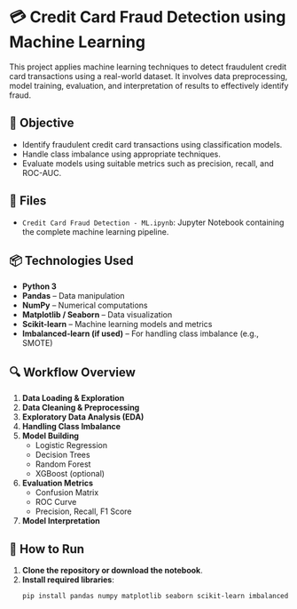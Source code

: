 # 💳 Credit Card Fraud Detection using Machine Learning

This project applies machine learning techniques to detect fraudulent credit card transactions using a real-world dataset. It involves data preprocessing, model training, evaluation, and interpretation of results to effectively identify fraud.

## 🎯 Objective

- Identify fraudulent credit card transactions using classification models.
- Handle class imbalance using appropriate techniques.
- Evaluate models using suitable metrics such as precision, recall, and ROC-AUC.

## 📁 Files

- `Credit Card Fraud Detection - ML.ipynb`: Jupyter Notebook containing the complete machine learning pipeline.

## 📦 Technologies Used

- **Python 3**
- **Pandas** – Data manipulation
- **NumPy** – Numerical computations
- **Matplotlib / Seaborn** – Data visualization
- **Scikit-learn** – Machine learning models and metrics
- **Imbalanced-learn (if used)** – For handling class imbalance (e.g., SMOTE)

## 🔍 Workflow Overview

1. **Data Loading & Exploration**
2. **Data Cleaning & Preprocessing**
3. **Exploratory Data Analysis (EDA)**
4. **Handling Class Imbalance**
5. **Model Building**
   - Logistic Regression
   - Decision Trees
   - Random Forest
   - XGBoost (optional)
6. **Evaluation Metrics**
   - Confusion Matrix
   - ROC Curve
   - Precision, Recall, F1 Score
7. **Model Interpretation**

## 🚀 How to Run

1. **Clone the repository or download the notebook**.
2. **Install required libraries**:
   ```bash
   pip install pandas numpy matplotlib seaborn scikit-learn imbalanced-learn
